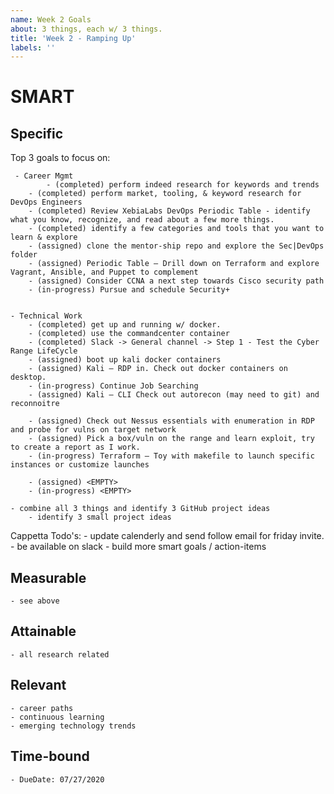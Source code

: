 ```yaml
---
name: Week 2 Goals
about: 3 things, each w/ 3 things.
title: 'Week 2 - Ramping Up'
labels: ''
---
```


# SMART
## Specific

Top 3 goals to focus on: 

	 - Career Mgmt
	        - (completed) perform indeed research for keywords and trends 
		- (completed) perform market, tooling, & keyword research for DevOps Engineers
		- (completed) Review XebiaLabs DevOps Periodic Table - identify what you know, recognize, and read about a few more things.
		- (completed) identify a few categories and tools that you want to learn & explore
		- (assigned) clone the mentor-ship repo and explore the Sec|DevOps folder
		- (assigned) Periodic Table – Drill down on Terraform and explore Vagrant, Ansible, and Puppet to complement
		- (assigned) Consider CCNA a next step towards Cisco security path
		- (in-progress) Pursue and schedule Security+

		
	- Technical Work
		- (completed) get up and running w/ docker.
		- (completed) use the commandcenter container
		- (completed) Slack -> General channel -> Step 1 - Test the Cyber Range LifeCycle
		- (assigned) boot up kali docker containers
		- (assigned) Kali – RDP in. Check out docker containers on desktop.
		- (in-progress) Continue Job Searching
		- (assigned) Kali – CLI Check out autorecon (may need to git) and reconnoitre
		
		- (assigned) Check out Nessus essentials with enumeration in RDP and probe for vulns on target network
		- (assigned) Pick a box/vuln on the range and learn exploit, try to create a report as I work.	
		- (in-progress) Terraform – Toy with makefile to launch specific instances or customize launches

		- (assigned) <EMPTY>
		- (in-progress) <EMPTY>
		
    - combine all 3 things and identify 3 GitHub project ideas
		- identify 3 small project ideas 

Cappetta Todo's: 
    - update calenderly and send follow email for friday invite.
    - be available on slack
    - build more smart goals / action-items

## Measurable
    - see above 

## Attainable
    - all research related

## Relevant
    - career paths
    - continuous learning
    - emerging technology trends

## Time-bound
    - DueDate: 07/27/2020
